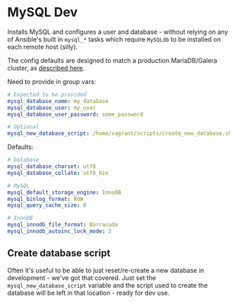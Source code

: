 # MySQL Dev

Installs MySQL and configures a user and database - without relying on any of Ansible's built in `mysql_*` tasks which require `MySQLdb` to be installed on each remote host (silly).

The config defaults are designed to match a production MariaDB/Galera cluster, as [described here](http://galeracluster.com/documentation-webpages/configuration.html).

Need to provide in group vars:

```yaml
# Expected to be provided
mysql_database_name: my_database
mysql_database_user: my_user
mysql_database_user_password: some_password

# Optional
mysql_new_database_script: /home/vagrant/scripts/create_new_database.sh
```

Defaults:

```yaml
# Database
mysql_database_charset: utf8
mysql_database_collate: utf8_bin

# MySQL
mysql_default_storage_engine: InnoDB
mysql_binlog_format: ROW
mysql_query_cache_size: 0

# InnoDB
mysql_innodb_file_format: Barracuda
mysql_innodb_autoinc_lock_mode: 2
```


## Create database script

Often it's useful to be able to just reset/re-create a new database in development - we've got that covered. Just set the `mysql_new_database_script` variable and the script used to create the database will be left in that location - ready for dev use.
